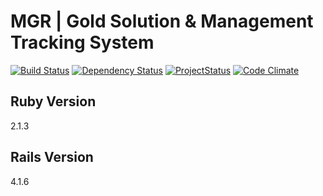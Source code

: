 MGR | Gold Solution & Management Tracking System
=====

[![Build Status](https://travis-ci.org/AmirolAhmad/myfuturegold.svg?branch=master)](https://travis-ci.org/AmirolAhmad/myfuturegold) [![Dependency Status](https://gemnasium.com/AmirolAhmad/myfuturegold.svg)](https://gemnasium.com/AmirolAhmad/myfuturegold) [![ProjectStatus](http://stillmaintained.com/AmirolAhmad/fudpot.png)](http://stillmaintained.com/AmirolAhmad/fudpot) [![Code Climate](https://codeclimate.com/github/AmirolAhmad/myfuturegold/badges/gpa.svg)](https://codeclimate.com/github/AmirolAhmad/myfuturegold)

## Ruby Version

2.1.3

## Rails Version

4.1.6
